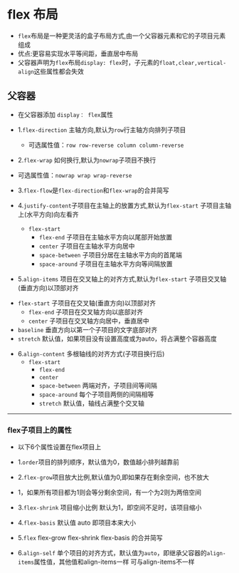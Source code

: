 # flex 布局
- `flex`布局是一种更灵活的盒子布局方式,由一个父容器元素和它的子项目元素组成
- 优点:更容易实现水平等间距，垂直居中布局
- 父容器声明为`flex`布局`display: flex`时，子元素的`float,clear,vertical-align`这些属性都会失效

## 父容器
- 在父容器添加 `display： flex`属性

- 1.`flex-direction` 主轴方向,默认为`row`行主轴方向排列子项目
  + 可选属性值：`row row-reverse column column-reverse`

-	2.`flex-wrap` 如何换行,默认为`nowrap`子项目不换行
  + 可选属性值：`nowrap wrap wrap-reverse`

-	3.`flex-flow`是`flex-direction`和`flex-wrap`的合并简写

- 4.`justify-content`子项目在主轴上的放置方式,默认为`flex-start` 子项目主轴上(水平方向)向左看齐
  + `flex-start` 
	+ `flex-end` 子项目在主轴水平方向以尾部开始放置
	+ `center` 子项目在主轴水平方向居中
	+ `space-between` 子项目分居在主轴水平方向的首尾端
	+ `space-around` 子项目在主轴水平方向等间隔放置

-	5.`align-items` 项目在交叉轴上的对齐方式,默认为`flex-start` 子项目交叉轴(垂直方向)以顶部对齐
  + `flex-start` 子项目在交叉轴(垂直方向)以顶部对齐
	+ `flex-end`   子项目在交叉轴方向以底部对齐
	+ `center`     子项目在交叉轴方向居中，垂直居中
  + `baseline`   垂直方向以第一个子项目的文字底部对齐
  + `stretch`    默认值，如果项目没有设置高度或为auto，将占满整个容器高度

- 6.`align-content` 多根轴线的对齐方式(子项目换行后)
  + `flex-start`
	+ `flex-end`
	+ `center`
	+ `space-between` 两端对齐，子项目间等间隔
	+ `space-around` 每个子项目两侧的间隔相等
	+ `stretch` 默认值，轴线占满整个交叉轴

--------------------------------------------------------

### flex子项目上的属性
- 以下6个属性设置在flex项目上

- 1.`order`项目的排列顺序，默认值为0，数值越小排列越靠前
		
-	2.`flex-grow`项目放大比例,默认值为0,即如果存在剩余空间，也不放大
  + 1，如果所有项目都为1则会等分剩余空间，有一个为2则为两倍空间

-	3.`flex-shrink` 项目缩小比例 默认为1，即空间不足时，该项目缩小

- 4.`flex-basis` 默认值 auto 即项目本来大小

-	5.`flex` flex-grow  flex-shrink  flex-basis 的合并简写

-	6.`align-self` 单个项目的对齐方式，默认值为`auto`，即继承父容器的`align-items`属性值，其他值和align-items一样 可与align-items不一样
